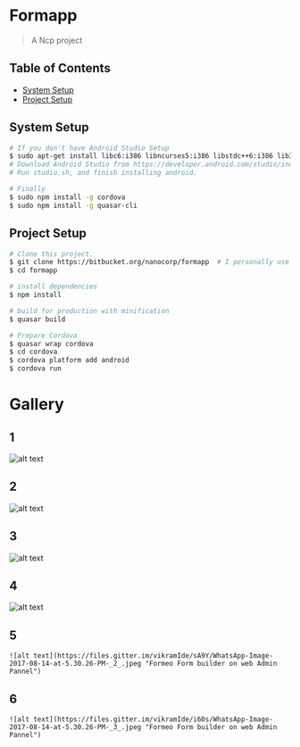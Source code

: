 # Formapp

> A Ncp project
## Table of Contents

<!-- toc -->

- [System Setup](#system-setup)
- [Project Setup](#project-setup)

<!-- tocstop -->

## System Setup
```bash
# If you don't have Android Studio Setup
$ sudo apt-get install libc6:i386 libncurses5:i386 libstdc++6:i386 lib32z1 libbz2-1.0:i386
# Download Android Studio from https://developer.android.com/studio/index.html
# Run studio.sh, and finish installing android.

# Finally
$ sudo npm install -g cordova
$ sudo npm install -g quasar-cli
```

## Project Setup

``` bash
# Clone this project.
$ git clone https://bitbucket.org/nanocorp/formapp  # I personally use SSH, but not everyone has it setup
$ cd formapp

# install dependencies
$ npm install

# build for production with minification
$ quasar build

# Prepare Cordova
$ quasar wrap cordova
$ cd cordova
$ cordova platform add android
$ cordova run
```

# Gallery 

## 1
![alt text](https://image.prntscr.com/image/lmQw4NqsTAegshlsGvSx7Q.png "List of templates in Admin pannel")

## 2

 ![alt text](https://image.prntscr.com/image/ouYWO0ZlTPie2ky6dvil7g.png "Formeo Form builder on web Admin Pannel")
 

## 3
 ![alt text](https://files.gitter.im/vikramIde/GqpP/WhatsApp-Image-2017-08-14-at-5.30.26-PM.jpeg "Formeo Form builder on web Admin Pannel")

## 4
   ![alt text](https://files.gitter.im/vikramIde/1djX/WhatsApp-Image-2017-08-14-at-5.30.26-PM-_1_.jpeg "Formeo Form builder on web Admin Pannel")
   

## 5
    ![alt text](https://files.gitter.im/vikramIde/sA9Y/WhatsApp-Image-2017-08-14-at-5.30.26-PM-_2_.jpeg "Formeo Form builder on web Admin Pannel")
    
## 6
    ![alt text](https://files.gitter.im/vikramIde/i60s/WhatsApp-Image-2017-08-14-at-5.30.26-PM-_3_.jpeg "Formeo Form builder on web Admin Pannel")











